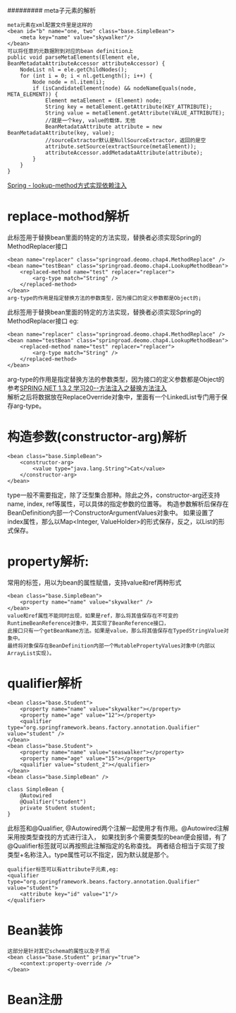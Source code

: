 ######### meta子元素的解析
```
meta元素在xml配置文件里是这样的
<bean id="b" name="one, two" class="base.SimpleBean">
    <meta key="name" value="skywalker"/>
</bean>
可以将任意的元数据附到对应的bean definition上
public void parseMetaElements(Element ele, BeanMetadataAttributeAccessor attributeAccessor) {
    NodeList nl = ele.getChildNodes();
    for (int i = 0; i < nl.getLength(); i++) {
        Node node = nl.item(i);
        if (isCandidateElement(node) && nodeNameEquals(node, META_ELEMENT)) {
            Element metaElement = (Element) node;
            String key = metaElement.getAttribute(KEY_ATTRIBUTE);
            String value = metaElement.getAttribute(VALUE_ATTRIBUTE);
            //就是一个key, value的载体，无他
            BeanMetadataAttribute attribute = new BeanMetadataAttribute(key, value);
            //sourceExtractor默认是NullSourceExtractor，返回的是空
            attribute.setSource(extractSource(metaElement));
            attributeAccessor.addMetadataAttribute(attribute);
        }
    }
}
```
[Spring - lookup-method方式实现依赖注入](../../../expand/Spring%20-%20lookup-method方式实现依赖注入.md)

# replace-mothod解析
此标签用于替换bean里面的特定的方法实现，替换者必须实现Spring的MethodReplacer接口
```
<bean name="replacer" class="springroad.deomo.chap4.MethodReplace" />  
<bean name="testBean" class="springroad.deomo.chap4.LookupMethodBean">
    <replaced-method name="test" replacer="replacer">
        <arg-type match="String" />
    </replaced-method>  
</bean> 
arg-type的作用是指定替换方法的参数类型，因为接口的定义参数都是Object的¡
```
此标签用于替换bean里面的特定的方法实现，替换者必须实现Spring的MethodReplacer接口
eg:
```
<bean name="replacer" class="springroad.deomo.chap4.MethodReplace" />  
<bean name="testBean" class="springroad.deomo.chap4.LookupMethodBean">
    <replaced-method name="test" replacer="replacer">
        <arg-type match="String" />
    </replaced-method>  
</bean> 
```

arg-type的作用是指定替换方法的参数类型，因为接口的定义参数都是Object的 参考[SPRING.NET 1.3.2 学习20--方法注入之替换方法注入](../../../expand/SPRING.NET%201.3.2%20学习20--方法注入之替换方法注入.md)<br/>
解析之后将数据放在ReplaceOverride对象中，里面有一个LinkedList专门用于保存arg-type。

# 构造参数(constructor-arg)解析
```
<bean class="base.SimpleBean">
    <constructor-arg>
        <value type="java.lang.String">Cat</value>
    </constructor-arg>
</bean>
```
type一般不需要指定，除了泛型集合那种。除此之外，constructor-arg还支持name, index, ref等属性，可以具体的指定参数的位置等。
构造参数解析后保存在BeanDefinition内部一个ConstructorArgumentValues对象中。
如果设置了index属性，那么以Map<Integer, ValueHolder>的形式保存，反之，以List的形式保存。

# property解析:
常用的标签，用以为bean的属性赋值，支持value和ref两种形式
```
<bean class="base.SimpleBean">
    <property name="name" value="skywalker" />
</bean>
value和ref属性不能同时出现，如果是ref，那么将其值保存在不可变的RuntimeBeanReference对象中，其实现了BeanReference接口，
此接口只有一个getBeanName方法。如果是value，那么将其值保存在TypedStringValue对象中。
最终将对象保存在BeanDefinition内部一个MutablePropertyValues对象中(内部以ArrayList实现)。
```

# qualifier解析
```
<bean class="base.Student">
    <property name="name" value="skywalker"></property>
    <property name="age" value="12"></property>
    <qualifier type="org.springframework.beans.factory.annotation.Qualifier" value="student" />
</bean>	
<bean class="base.Student">
    <property name="name" value="seaswalker"></property>
    <property name="age" value="15"></property>
    <qualifier value="student_2"></qualifier>
</bean>
<bean class="base.SimpleBean" />

class SimpleBean {
    @Autowired
    @Qualifier("student")
    private Student student;
}
```
此标签和@Qualifier, @Autowired两个注解一起使用才有作用。@Autowired注解采用按类型查找的方式进行注入，
如果找到多个需要类型的bean便会报错，有了@Qualifier标签就可以再按照此注解指定的名称查找。
两者结合相当于实现了按类型+名称注入。type属性可以不指定，因为默认就是那个。
``` 
qualifier标签可以有attribute子元素,eg:
<qualifier type="org.springframework.beans.factory.annotation.Qualifier" value="student">
    <attribute key="id" value="1"/>
</qualifier>
```

# Bean装饰
```
这部分是针对其它schema的属性以及子节点
<bean class="base.Student" primary="true">
    <context:property-override />
</bean>
```

# Bean注册
